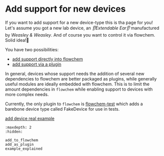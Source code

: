 # Add support for new devices

If you want to add support for a new device-type this is tha page for you!
Let's assume you got a new lab device, an _👂Extendable Ear👂_ manufactured by _Weasley & Weasley_.
And of course you want to control it via flowchem. Solid idea!👏

You have two possibilities:
* [add support directly into flowchem](add_to_flowchem.md)
* [add support via a plugin](add_as_plugin.md)

In general, devices whose support needs the addition of several new dependencies to flowchem are better packaged as
plugins, while generally useful modules are ideally embedded with flowchem.
This is to limit the amount dependencies in `flowchem` while enabling support to devices with more complex needs.

Currently, the only plugin to `flowchem` is [flowchem-test](https://pypi.org/project/flowchem-test/) which adds a
barebone device type called FakeDevice for use in tests.

[add device real example](example_explained.md)

```{toctree}
:maxdepth: 2
:hidden:

add_to_flowchem
add_as_plugin
example_explained
```
